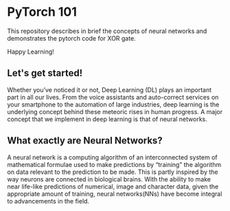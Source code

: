 
# PyTorch 101

This repository describes in brief the concepts of neural networks and demonstrates the pytorch code for XOR gate.

Happy Learning!

## Let's get started!

Whether you’ve noticed it or not, Deep Learning (DL) plays an important part in all our lives. From the voice assistants and auto-correct services on your smartphone to the automation of large industries, deep learning is the underlying concept behind these meteoric rises in human progress. A major concept that we implement in deep learning is that of neural networks.

## What exactly are Neural Networks?
A neural network is a computing algorithm of an interconnected system of mathematical formulae used to make predictions by “training” the algorithm on data relevant to the prediction to be made. This is partly inspired by the way neurons are connected in biological brains. With the ability to make near life-like predictions of numerical, image and character data, given the appropriate amount of training, neural networks(NNs) have become integral to advancements in the field.

